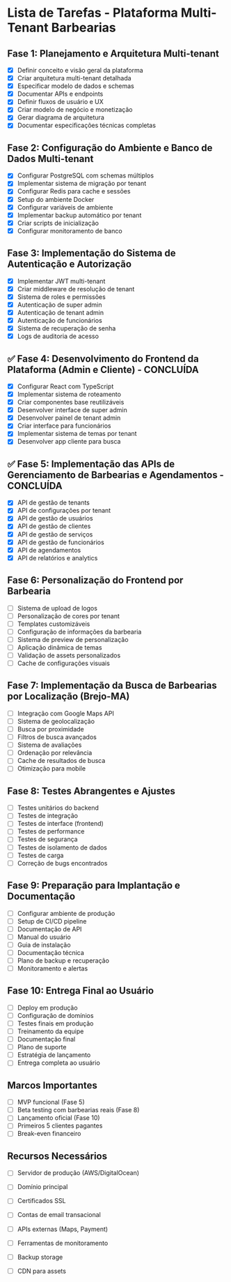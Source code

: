 # Lista de Tarefas - Plataforma Multi-Tenant Barbearias

## Fase 1: Planejamento e Arquitetura Multi-tenant
- [x] Definir conceito e visão geral da plataforma
- [x] Criar arquitetura multi-tenant detalhada
- [x] Especificar modelo de dados e schemas
- [x] Documentar APIs e endpoints
- [x] Definir fluxos de usuário e UX
- [x] Criar modelo de negócio e monetização
- [x] Gerar diagrama de arquitetura
- [x] Documentar especificações técnicas completas

## Fase 2: Configuração do Ambiente e Banco de Dados Multi-tenant
- [x] Configurar PostgreSQL com schemas múltiplos
- [x] Implementar sistema de migração por tenant
- [x] Configurar Redis para cache e sessões
- [x] Setup do ambiente Docker
- [x] Configurar variáveis de ambiente
- [x] Implementar backup automático por tenant
- [x] Criar scripts de inicialização
- [x] Configurar monitoramento de banco

## Fase 3: Implementação do Sistema de Autenticação e Autorização
- [x] Implementar JWT multi-tenant
- [x] Criar middleware de resolução de tenant
- [x] Sistema de roles e permissões
- [x] Autenticação de super admin
- [x] Autenticação de tenant admin
- [x] Autenticação de funcionários
- [x] Sistema de recuperação de senha
- [x] Logs de auditoria de acesso

## ✅ Fase 4: Desenvolvimento do Frontend da Plataforma (Admin e Cliente) - CONCLUÍDA
- [x] Configurar React com TypeScript
- [x] Implementar sistema de roteamento
- [x] Criar componentes base reutilizáveis
- [x] Desenvolver interface de super admin
- [x] Desenvolver painel de tenant admin
- [x] Criar interface para funcionários
- [x] Implementar sistema de temas por tenant
- [x] Desenvolver app cliente para busca

## ✅ Fase 5: Implementação das APIs de Gerenciamento de Barbearias e Agendamentos - CONCLUÍDA
- [x] API de gestão de tenants
- [x] API de configurações por tenant
- [x] API de gestão de usuários
- [x] API de gestão de clientes
- [x] API de gestão de serviços
- [x] API de gestão de funcionários
- [x] API de agendamentos
- [x] API de relatórios e analytics

## Fase 6: Personalização do Frontend por Barbearia
- [ ] Sistema de upload de logos
- [ ] Personalização de cores por tenant
- [ ] Templates customizáveis
- [ ] Configuração de informações da barbearia
- [ ] Sistema de preview de personalização
- [ ] Aplicação dinâmica de temas
- [ ] Validação de assets personalizados
- [ ] Cache de configurações visuais

## Fase 7: Implementação da Busca de Barbearias por Localização (Brejo-MA)
- [ ] Integração com Google Maps API
- [ ] Sistema de geolocalização
- [ ] Busca por proximidade
- [ ] Filtros de busca avançados
- [ ] Sistema de avaliações
- [ ] Ordenação por relevância
- [ ] Cache de resultados de busca
- [ ] Otimização para mobile

## Fase 8: Testes Abrangentes e Ajustes
- [ ] Testes unitários do backend
- [ ] Testes de integração
- [ ] Testes de interface (frontend)
- [ ] Testes de performance
- [ ] Testes de segurança
- [ ] Testes de isolamento de dados
- [ ] Testes de carga
- [ ] Correção de bugs encontrados

## Fase 9: Preparação para Implantação e Documentação
- [ ] Configurar ambiente de produção
- [ ] Setup de CI/CD pipeline
- [ ] Documentação de API
- [ ] Manual do usuário
- [ ] Guia de instalação
- [ ] Documentação técnica
- [ ] Plano de backup e recuperação
- [ ] Monitoramento e alertas

## Fase 10: Entrega Final ao Usuário
- [ ] Deploy em produção
- [ ] Configuração de domínios
- [ ] Testes finais em produção
- [ ] Treinamento da equipe
- [ ] Documentação final
- [ ] Plano de suporte
- [ ] Estratégia de lançamento
- [ ] Entrega completa ao usuário

## Marcos Importantes
- [ ] MVP funcional (Fase 5)
- [ ] Beta testing com barbearias reais (Fase 8)
- [ ] Lançamento oficial (Fase 10)
- [ ] Primeiros 5 clientes pagantes
- [ ] Break-even financeiro

## Recursos Necessários
- [ ] Servidor de produção (AWS/DigitalOcean)
- [ ] Domínio principal
- [ ] Certificados SSL
- [ ] Contas de email transacional
- [ ] APIs externas (Maps, Payment)
- [ ] Ferramentas de monitoramento
- [ ] Backup storage
- [ ] CDN para assets

